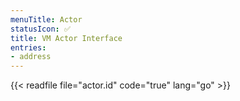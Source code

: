 ```yaml
---
menuTitle: Actor
statusIcon: ✅
title: VM Actor Interface
entries:
- address
---
```


{{< readfile file="actor.id" code="true" lang="go" >}}
